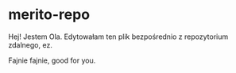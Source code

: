 # merito-repo

Hej! Jestem Ola.
Edytowałam ten plik bezpośrednio z repozytorium zdalnego, ez.

Fajnie fajnie, good for you.
